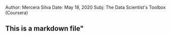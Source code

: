 Author: Mercera Silva
Date: May 18, 2020
Subj: The Data Scientist's Toolbox (Coursera)

## This is a markdown file"

